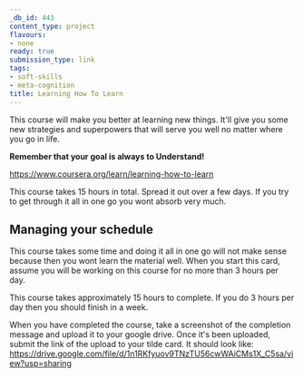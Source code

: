 ```yaml
---
_db_id: 443
content_type: project
flavours:
- none
ready: true
submission_type: link
tags:
- soft-skills
- meta-cognition
title: Learning How To Learn
---
```


This course will make you better at learning new things. It'll give you some new strategies and superpowers that will serve you well no matter where you go in life.

**Remember that your goal is always to Understand!**

https://www.coursera.org/learn/learning-how-to-learn

This course takes 15 hours in total. Spread it out over a few days. If you try to get through it all in one go you wont absorb very much.

## Managing your schedule

This course takes some time and doing it all in one go will not make sense because then you wont learn the material well. When you start this card, assume you will be working on this course for no more than 3 hours per day.

This course takes approximately 15 hours to complete. If you do 3 hours per day then you should finish in a week.


When you have completed the course, take a screenshot of the completion message and upload it to your google drive. Once it's been uploaded, submit the link of the upload to your tilde card.
It should look like:
https://drive.google.com/file/d/1n1RKfyuov9TNzTU56cwWAiCMs1X_C5sa/view?usp=sharing
